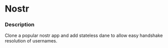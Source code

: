 # Nostr

### Description

Clone a popular nostr app and add stateless dane to allow easy handshake resolution of usernames.